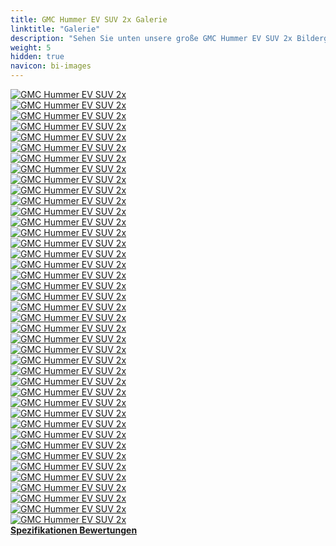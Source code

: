 ```yaml
---
title: GMC Hummer EV SUV 2x Galerie
linktitle: "Galerie"
description: "Sehen Sie unten unsere große GMC Hummer EV SUV 2x Bildergalerie. Klicken Sie auf die Bilder für hochauflösende Versionen."
weight: 5
hidden: true
navicon: bi-images
---
```

<!-- markdownlint-disable MD033 -->
<div class="row" id ="my-gallery">
	<div class="pswp-grid-item col-6 col-md-4">
		<a href="https://media.evkx.net/multimedia/models/gmc/hummer_ev/hummer_ev_suv_2x/camera_1.jpg"
data-pswp-src="https://media.evkx.net/multimedia/models/gmc/hummer_ev/hummer_ev_suv_2x/camera_1.jpg"
data-pswp-width="3000"
data-pswp-height="2000" 
target="_blank">
			<img src="https://media.evkx.net/multimedia/models/gmc/hummer_ev/hummer_ev_suv_2x/camera_1_xst.jpg" alt="GMC Hummer EV SUV 2x" class="img-fluid " />
		</a>
	</div>
	<div class="pswp-grid-item col-6 col-md-4">
		<a href="https://media.evkx.net/multimedia/models/gmc/hummer_ev/hummer_ev_suv_2x/chargeport_1.jpg"
data-pswp-src="https://media.evkx.net/multimedia/models/gmc/hummer_ev/hummer_ev_suv_2x/chargeport_1.jpg"
data-pswp-width="3000"
data-pswp-height="2000" 
target="_blank">
			<img src="https://media.evkx.net/multimedia/models/gmc/hummer_ev/hummer_ev_suv_2x/chargeport_1_xst.jpg" alt="GMC Hummer EV SUV 2x" class="img-fluid " />
		</a>
	</div>
	<div class="pswp-grid-item col-6 col-md-4">
		<a href="https://media.evkx.net/multimedia/models/gmc/hummer_ev/hummer_ev_suv_2x/details_1.jpg"
data-pswp-src="https://media.evkx.net/multimedia/models/gmc/hummer_ev/hummer_ev_suv_2x/details_1.jpg"
data-pswp-width="3000"
data-pswp-height="2000" 
target="_blank">
			<img src="https://media.evkx.net/multimedia/models/gmc/hummer_ev/hummer_ev_suv_2x/details_1_xst.jpg" alt="GMC Hummer EV SUV 2x" class="img-fluid " />
		</a>
	</div>
	<div class="pswp-grid-item col-6 col-md-4">
		<a href="https://media.evkx.net/multimedia/models/gmc/hummer_ev/hummer_ev_suv_2x/details_2.jpg"
data-pswp-src="https://media.evkx.net/multimedia/models/gmc/hummer_ev/hummer_ev_suv_2x/details_2.jpg"
data-pswp-width="3000"
data-pswp-height="2000" 
target="_blank">
			<img src="https://media.evkx.net/multimedia/models/gmc/hummer_ev/hummer_ev_suv_2x/details_2_xst.jpg" alt="GMC Hummer EV SUV 2x" class="img-fluid " />
		</a>
	</div>
	<div class="pswp-grid-item col-6 col-md-4">
		<a href="https://media.evkx.net/multimedia/models/gmc/hummer_ev/hummer_ev_suv_2x/details_3.jpg"
data-pswp-src="https://media.evkx.net/multimedia/models/gmc/hummer_ev/hummer_ev_suv_2x/details_3.jpg"
data-pswp-width="3000"
data-pswp-height="2000" 
target="_blank">
			<img src="https://media.evkx.net/multimedia/models/gmc/hummer_ev/hummer_ev_suv_2x/details_3_xst.jpg" alt="GMC Hummer EV SUV 2x" class="img-fluid " />
		</a>
	</div>
	<div class="pswp-grid-item col-6 col-md-4">
		<a href="https://media.evkx.net/multimedia/models/gmc/hummer_ev/hummer_ev_suv_2x/details_4.jpg"
data-pswp-src="https://media.evkx.net/multimedia/models/gmc/hummer_ev/hummer_ev_suv_2x/details_4.jpg"
data-pswp-width="3000"
data-pswp-height="2000" 
target="_blank">
			<img src="https://media.evkx.net/multimedia/models/gmc/hummer_ev/hummer_ev_suv_2x/details_4_xst.jpg" alt="GMC Hummer EV SUV 2x" class="img-fluid " />
		</a>
	</div>
	<div class="pswp-grid-item col-6 col-md-4">
		<a href="https://media.evkx.net/multimedia/models/gmc/hummer_ev/hummer_ev_suv_2x/drivemodes_1.jpg"
data-pswp-src="https://media.evkx.net/multimedia/models/gmc/hummer_ev/hummer_ev_suv_2x/drivemodes_1.jpg"
data-pswp-width="3000"
data-pswp-height="1200" 
target="_blank">
			<img src="https://media.evkx.net/multimedia/models/gmc/hummer_ev/hummer_ev_suv_2x/drivemodes_1_xst.jpg" alt="GMC Hummer EV SUV 2x" class="img-fluid " />
		</a>
	</div>
	<div class="pswp-grid-item col-6 col-md-4">
		<a href="https://media.evkx.net/multimedia/models/gmc/hummer_ev/hummer_ev_suv_2x/drivemodes_2.jpg"
data-pswp-src="https://media.evkx.net/multimedia/models/gmc/hummer_ev/hummer_ev_suv_2x/drivemodes_2.jpg"
data-pswp-width="3000"
data-pswp-height="1200" 
target="_blank">
			<img src="https://media.evkx.net/multimedia/models/gmc/hummer_ev/hummer_ev_suv_2x/drivemodes_2_xst.jpg" alt="GMC Hummer EV SUV 2x" class="img-fluid " />
		</a>
	</div>
	<div class="pswp-grid-item col-6 col-md-4">
		<a href="https://media.evkx.net/multimedia/models/gmc/hummer_ev/hummer_ev_suv_2x/dynamic_1.jpg"
data-pswp-src="https://media.evkx.net/multimedia/models/gmc/hummer_ev/hummer_ev_suv_2x/dynamic_1.jpg"
data-pswp-width="3000"
data-pswp-height="1887" 
target="_blank">
			<img src="https://media.evkx.net/multimedia/models/gmc/hummer_ev/hummer_ev_suv_2x/dynamic_1_xst.jpg" alt="GMC Hummer EV SUV 2x" class="img-fluid " />
		</a>
	</div>
	<div class="pswp-grid-item col-6 col-md-4">
		<a href="https://media.evkx.net/multimedia/models/gmc/hummer_ev/hummer_ev_suv_2x/dynamic_2.jpg"
data-pswp-src="https://media.evkx.net/multimedia/models/gmc/hummer_ev/hummer_ev_suv_2x/dynamic_2.jpg"
data-pswp-width="3000"
data-pswp-height="1740" 
target="_blank">
			<img src="https://media.evkx.net/multimedia/models/gmc/hummer_ev/hummer_ev_suv_2x/dynamic_2_xst.jpg" alt="GMC Hummer EV SUV 2x" class="img-fluid " />
		</a>
	</div>
	<div class="pswp-grid-item col-6 col-md-4">
		<a href="https://media.evkx.net/multimedia/models/gmc/hummer_ev/hummer_ev_suv_2x/dynamic_3.jpg"
data-pswp-src="https://media.evkx.net/multimedia/models/gmc/hummer_ev/hummer_ev_suv_2x/dynamic_3.jpg"
data-pswp-width="3000"
data-pswp-height="1939" 
target="_blank">
			<img src="https://media.evkx.net/multimedia/models/gmc/hummer_ev/hummer_ev_suv_2x/dynamic_3_xst.jpg" alt="GMC Hummer EV SUV 2x" class="img-fluid " />
		</a>
	</div>
	<div class="pswp-grid-item col-6 col-md-4">
		<a href="https://media.evkx.net/multimedia/models/gmc/hummer_ev/hummer_ev_suv_2x/dynamic_4.jpg"
data-pswp-src="https://media.evkx.net/multimedia/models/gmc/hummer_ev/hummer_ev_suv_2x/dynamic_4.jpg"
data-pswp-width="3000"
data-pswp-height="1951" 
target="_blank">
			<img src="https://media.evkx.net/multimedia/models/gmc/hummer_ev/hummer_ev_suv_2x/dynamic_4_xst.jpg" alt="GMC Hummer EV SUV 2x" class="img-fluid " />
		</a>
	</div>
	<div class="pswp-grid-item col-6 col-md-4">
		<a href="https://media.evkx.net/multimedia/models/gmc/hummer_ev/hummer_ev_suv_2x/dynamic_5.jpg"
data-pswp-src="https://media.evkx.net/multimedia/models/gmc/hummer_ev/hummer_ev_suv_2x/dynamic_5.jpg"
data-pswp-width="3000"
data-pswp-height="2000" 
target="_blank">
			<img src="https://media.evkx.net/multimedia/models/gmc/hummer_ev/hummer_ev_suv_2x/dynamic_5_xst.jpg" alt="GMC Hummer EV SUV 2x" class="img-fluid " />
		</a>
	</div>
	<div class="pswp-grid-item col-6 col-md-4">
		<a href="https://media.evkx.net/multimedia/models/gmc/hummer_ev/hummer_ev_suv_2x/exterior_1.jpg"
data-pswp-src="https://media.evkx.net/multimedia/models/gmc/hummer_ev/hummer_ev_suv_2x/exterior_1.jpg"
data-pswp-width="3000"
data-pswp-height="2000" 
target="_blank">
			<img src="https://media.evkx.net/multimedia/models/gmc/hummer_ev/hummer_ev_suv_2x/exterior_1_xst.jpg" alt="GMC Hummer EV SUV 2x" class="img-fluid " />
		</a>
	</div>
	<div class="pswp-grid-item col-6 col-md-4">
		<a href="https://media.evkx.net/multimedia/models/gmc/hummer_ev/hummer_ev_suv_2x/exterior_10.jpg"
data-pswp-src="https://media.evkx.net/multimedia/models/gmc/hummer_ev/hummer_ev_suv_2x/exterior_10.jpg"
data-pswp-width="3000"
data-pswp-height="2000" 
target="_blank">
			<img src="https://media.evkx.net/multimedia/models/gmc/hummer_ev/hummer_ev_suv_2x/exterior_10_xst.jpg" alt="GMC Hummer EV SUV 2x" class="img-fluid " />
		</a>
	</div>
	<div class="pswp-grid-item col-6 col-md-4">
		<a href="https://media.evkx.net/multimedia/models/gmc/hummer_ev/hummer_ev_suv_2x/exterior_2.jpg"
data-pswp-src="https://media.evkx.net/multimedia/models/gmc/hummer_ev/hummer_ev_suv_2x/exterior_2.jpg"
data-pswp-width="3000"
data-pswp-height="2000" 
target="_blank">
			<img src="https://media.evkx.net/multimedia/models/gmc/hummer_ev/hummer_ev_suv_2x/exterior_2_xst.jpg" alt="GMC Hummer EV SUV 2x" class="img-fluid " />
		</a>
	</div>
	<div class="pswp-grid-item col-6 col-md-4">
		<a href="https://media.evkx.net/multimedia/models/gmc/hummer_ev/hummer_ev_suv_2x/exterior_3.jpg"
data-pswp-src="https://media.evkx.net/multimedia/models/gmc/hummer_ev/hummer_ev_suv_2x/exterior_3.jpg"
data-pswp-width="3000"
data-pswp-height="1999" 
target="_blank">
			<img src="https://media.evkx.net/multimedia/models/gmc/hummer_ev/hummer_ev_suv_2x/exterior_3_xst.jpg" alt="GMC Hummer EV SUV 2x" class="img-fluid " />
		</a>
	</div>
	<div class="pswp-grid-item col-6 col-md-4">
		<a href="https://media.evkx.net/multimedia/models/gmc/hummer_ev/hummer_ev_suv_2x/exterior_4.jpg"
data-pswp-src="https://media.evkx.net/multimedia/models/gmc/hummer_ev/hummer_ev_suv_2x/exterior_4.jpg"
data-pswp-width="3000"
data-pswp-height="2000" 
target="_blank">
			<img src="https://media.evkx.net/multimedia/models/gmc/hummer_ev/hummer_ev_suv_2x/exterior_4_xst.jpg" alt="GMC Hummer EV SUV 2x" class="img-fluid " />
		</a>
	</div>
	<div class="pswp-grid-item col-6 col-md-4">
		<a href="https://media.evkx.net/multimedia/models/gmc/hummer_ev/hummer_ev_suv_2x/exterior_5.jpg"
data-pswp-src="https://media.evkx.net/multimedia/models/gmc/hummer_ev/hummer_ev_suv_2x/exterior_5.jpg"
data-pswp-width="3000"
data-pswp-height="2000" 
target="_blank">
			<img src="https://media.evkx.net/multimedia/models/gmc/hummer_ev/hummer_ev_suv_2x/exterior_5_xst.jpg" alt="GMC Hummer EV SUV 2x" class="img-fluid " />
		</a>
	</div>
	<div class="pswp-grid-item col-6 col-md-4">
		<a href="https://media.evkx.net/multimedia/models/gmc/hummer_ev/hummer_ev_suv_2x/exterior_6.jpg"
data-pswp-src="https://media.evkx.net/multimedia/models/gmc/hummer_ev/hummer_ev_suv_2x/exterior_6.jpg"
data-pswp-width="3000"
data-pswp-height="1580" 
target="_blank">
			<img src="https://media.evkx.net/multimedia/models/gmc/hummer_ev/hummer_ev_suv_2x/exterior_6_xst.jpg" alt="GMC Hummer EV SUV 2x" class="img-fluid " />
		</a>
	</div>
	<div class="pswp-grid-item col-6 col-md-4">
		<a href="https://media.evkx.net/multimedia/models/gmc/hummer_ev/hummer_ev_suv_2x/exterior_7.jpg"
data-pswp-src="https://media.evkx.net/multimedia/models/gmc/hummer_ev/hummer_ev_suv_2x/exterior_7.jpg"
data-pswp-width="3000"
data-pswp-height="2000" 
target="_blank">
			<img src="https://media.evkx.net/multimedia/models/gmc/hummer_ev/hummer_ev_suv_2x/exterior_7_xst.jpg" alt="GMC Hummer EV SUV 2x" class="img-fluid " />
		</a>
	</div>
	<div class="pswp-grid-item col-6 col-md-4">
		<a href="https://media.evkx.net/multimedia/models/gmc/hummer_ev/hummer_ev_suv_2x/exterior_8.jpg"
data-pswp-src="https://media.evkx.net/multimedia/models/gmc/hummer_ev/hummer_ev_suv_2x/exterior_8.jpg"
data-pswp-width="3000"
data-pswp-height="1977" 
target="_blank">
			<img src="https://media.evkx.net/multimedia/models/gmc/hummer_ev/hummer_ev_suv_2x/exterior_8_xst.jpg" alt="GMC Hummer EV SUV 2x" class="img-fluid " />
		</a>
	</div>
	<div class="pswp-grid-item col-6 col-md-4">
		<a href="https://media.evkx.net/multimedia/models/gmc/hummer_ev/hummer_ev_suv_2x/exterior_9.jpg"
data-pswp-src="https://media.evkx.net/multimedia/models/gmc/hummer_ev/hummer_ev_suv_2x/exterior_9.jpg"
data-pswp-width="3000"
data-pswp-height="2000" 
target="_blank">
			<img src="https://media.evkx.net/multimedia/models/gmc/hummer_ev/hummer_ev_suv_2x/exterior_9_xst.jpg" alt="GMC Hummer EV SUV 2x" class="img-fluid " />
		</a>
	</div>
	<div class="pswp-grid-item col-6 col-md-4">
		<a href="https://media.evkx.net/multimedia/models/gmc/hummer_ev/hummer_ev_suv_2x/frontseats_1.jpg"
data-pswp-src="https://media.evkx.net/multimedia/models/gmc/hummer_ev/hummer_ev_suv_2x/frontseats_1.jpg"
data-pswp-width="3000"
data-pswp-height="2000" 
target="_blank">
			<img src="https://media.evkx.net/multimedia/models/gmc/hummer_ev/hummer_ev_suv_2x/frontseats_1_xst.jpg" alt="GMC Hummer EV SUV 2x" class="img-fluid " />
		</a>
	</div>
	<div class="pswp-grid-item col-6 col-md-4">
		<a href="https://media.evkx.net/multimedia/models/gmc/hummer_ev/hummer_ev_suv_2x/frunk_1.jpg"
data-pswp-src="https://media.evkx.net/multimedia/models/gmc/hummer_ev/hummer_ev_suv_2x/frunk_1.jpg"
data-pswp-width="3000"
data-pswp-height="2000" 
target="_blank">
			<img src="https://media.evkx.net/multimedia/models/gmc/hummer_ev/hummer_ev_suv_2x/frunk_1_xst.jpg" alt="GMC Hummer EV SUV 2x" class="img-fluid " />
		</a>
	</div>
	<div class="pswp-grid-item col-6 col-md-4">
		<a href="https://media.evkx.net/multimedia/models/gmc/hummer_ev/hummer_ev_suv_2x/headlights_1.jpg"
data-pswp-src="https://media.evkx.net/multimedia/models/gmc/hummer_ev/hummer_ev_suv_2x/headlights_1.jpg"
data-pswp-width="3000"
data-pswp-height="2000" 
target="_blank">
			<img src="https://media.evkx.net/multimedia/models/gmc/hummer_ev/hummer_ev_suv_2x/headlights_1_xst.jpg" alt="GMC Hummer EV SUV 2x" class="img-fluid " />
		</a>
	</div>
	<div class="pswp-grid-item col-6 col-md-4">
		<a href="https://media.evkx.net/multimedia/models/gmc/hummer_ev/hummer_ev_suv_2x/hmi_1.jpg"
data-pswp-src="https://media.evkx.net/multimedia/models/gmc/hummer_ev/hummer_ev_suv_2x/hmi_1.jpg"
data-pswp-width="3000"
data-pswp-height="2000" 
target="_blank">
			<img src="https://media.evkx.net/multimedia/models/gmc/hummer_ev/hummer_ev_suv_2x/hmi_1_xst.jpg" alt="GMC Hummer EV SUV 2x" class="img-fluid " />
		</a>
	</div>
	<div class="pswp-grid-item col-6 col-md-4">
		<a href="https://media.evkx.net/multimedia/models/gmc/hummer_ev/hummer_ev_suv_2x/interior_1.jpg"
data-pswp-src="https://media.evkx.net/multimedia/models/gmc/hummer_ev/hummer_ev_suv_2x/interior_1.jpg"
data-pswp-width="3000"
data-pswp-height="1794" 
target="_blank">
			<img src="https://media.evkx.net/multimedia/models/gmc/hummer_ev/hummer_ev_suv_2x/interior_1_xst.jpg" alt="GMC Hummer EV SUV 2x" class="img-fluid " />
		</a>
	</div>
	<div class="pswp-grid-item col-6 col-md-4">
		<a href="https://media.evkx.net/multimedia/models/gmc/hummer_ev/hummer_ev_suv_2x/interior_2.jpg"
data-pswp-src="https://media.evkx.net/multimedia/models/gmc/hummer_ev/hummer_ev_suv_2x/interior_2.jpg"
data-pswp-width="3000"
data-pswp-height="1664" 
target="_blank">
			<img src="https://media.evkx.net/multimedia/models/gmc/hummer_ev/hummer_ev_suv_2x/interior_2_xst.jpg" alt="GMC Hummer EV SUV 2x" class="img-fluid " />
		</a>
	</div>
	<div class="pswp-grid-item col-6 col-md-4">
		<a href="https://media.evkx.net/multimedia/models/gmc/hummer_ev/hummer_ev_suv_2x/interior_3.jpg"
data-pswp-src="https://media.evkx.net/multimedia/models/gmc/hummer_ev/hummer_ev_suv_2x/interior_3.jpg"
data-pswp-width="3000"
data-pswp-height="1991" 
target="_blank">
			<img src="https://media.evkx.net/multimedia/models/gmc/hummer_ev/hummer_ev_suv_2x/interior_3_xst.jpg" alt="GMC Hummer EV SUV 2x" class="img-fluid " />
		</a>
	</div>
	<div class="pswp-grid-item col-6 col-md-4">
		<a href="https://media.evkx.net/multimedia/models/gmc/hummer_ev/hummer_ev_suv_2x/interior_4.jpg"
data-pswp-src="https://media.evkx.net/multimedia/models/gmc/hummer_ev/hummer_ev_suv_2x/interior_4.jpg"
data-pswp-width="3000"
data-pswp-height="2000" 
target="_blank">
			<img src="https://media.evkx.net/multimedia/models/gmc/hummer_ev/hummer_ev_suv_2x/interior_4_xst.jpg" alt="GMC Hummer EV SUV 2x" class="img-fluid " />
		</a>
	</div>
	<div class="pswp-grid-item col-6 col-md-4">
		<a href="https://media.evkx.net/multimedia/models/gmc/hummer_ev/hummer_ev_suv_2x/main_1.jpg"
data-pswp-src="https://media.evkx.net/multimedia/models/gmc/hummer_ev/hummer_ev_suv_2x/main_1.jpg"
data-pswp-width="3000"
data-pswp-height="2000" 
target="_blank">
			<img src="https://media.evkx.net/multimedia/models/gmc/hummer_ev/hummer_ev_suv_2x/main_1_xst.jpg" alt="GMC Hummer EV SUV 2x" class="img-fluid " />
		</a>
	</div>
	<div class="pswp-grid-item col-6 col-md-4">
		<a href="https://media.evkx.net/multimedia/models/gmc/hummer_ev/hummer_ev_suv_2x/roof_1.jpg"
data-pswp-src="https://media.evkx.net/multimedia/models/gmc/hummer_ev/hummer_ev_suv_2x/roof_1.jpg"
data-pswp-width="3000"
data-pswp-height="2000" 
target="_blank">
			<img src="https://media.evkx.net/multimedia/models/gmc/hummer_ev/hummer_ev_suv_2x/roof_1_xst.jpg" alt="GMC Hummer EV SUV 2x" class="img-fluid " />
		</a>
	</div>
	<div class="pswp-grid-item col-6 col-md-4">
		<a href="https://media.evkx.net/multimedia/models/gmc/hummer_ev/hummer_ev_suv_2x/screens_1.jpg"
data-pswp-src="https://media.evkx.net/multimedia/models/gmc/hummer_ev/hummer_ev_suv_2x/screens_1.jpg"
data-pswp-width="3000"
data-pswp-height="1644" 
target="_blank">
			<img src="https://media.evkx.net/multimedia/models/gmc/hummer_ev/hummer_ev_suv_2x/screens_1_xst.jpg" alt="GMC Hummer EV SUV 2x" class="img-fluid " />
		</a>
	</div>
	<div class="pswp-grid-item col-6 col-md-4">
		<a href="https://media.evkx.net/multimedia/models/gmc/hummer_ev/hummer_ev_suv_2x/screens_2.jpg"
data-pswp-src="https://media.evkx.net/multimedia/models/gmc/hummer_ev/hummer_ev_suv_2x/screens_2.jpg"
data-pswp-width="3000"
data-pswp-height="2000" 
target="_blank">
			<img src="https://media.evkx.net/multimedia/models/gmc/hummer_ev/hummer_ev_suv_2x/screens_2_xst.jpg" alt="GMC Hummer EV SUV 2x" class="img-fluid " />
		</a>
	</div>
	<div class="pswp-grid-item col-6 col-md-4">
		<a href="https://media.evkx.net/multimedia/models/gmc/hummer_ev/hummer_ev_suv_2x/screens_3.jpg"
data-pswp-src="https://media.evkx.net/multimedia/models/gmc/hummer_ev/hummer_ev_suv_2x/screens_3.jpg"
data-pswp-width="3000"
data-pswp-height="2000" 
target="_blank">
			<img src="https://media.evkx.net/multimedia/models/gmc/hummer_ev/hummer_ev_suv_2x/screens_3_xst.jpg" alt="GMC Hummer EV SUV 2x" class="img-fluid " />
		</a>
	</div>
	<div class="pswp-grid-item col-6 col-md-4">
		<a href="https://media.evkx.net/multimedia/models/gmc/hummer_ev/hummer_ev_suv_2x/screens_4.jpg"
data-pswp-src="https://media.evkx.net/multimedia/models/gmc/hummer_ev/hummer_ev_suv_2x/screens_4.jpg"
data-pswp-width="3000"
data-pswp-height="1200" 
target="_blank">
			<img src="https://media.evkx.net/multimedia/models/gmc/hummer_ev/hummer_ev_suv_2x/screens_4_xst.jpg" alt="GMC Hummer EV SUV 2x" class="img-fluid " />
		</a>
	</div>
	<div class="pswp-grid-item col-6 col-md-4">
		<a href="https://media.evkx.net/multimedia/models/gmc/hummer_ev/hummer_ev_suv_2x/trunk_1.jpg"
data-pswp-src="https://media.evkx.net/multimedia/models/gmc/hummer_ev/hummer_ev_suv_2x/trunk_1.jpg"
data-pswp-width="3000"
data-pswp-height="1999" 
target="_blank">
			<img src="https://media.evkx.net/multimedia/models/gmc/hummer_ev/hummer_ev_suv_2x/trunk_1_xst.jpg" alt="GMC Hummer EV SUV 2x" class="img-fluid " />
		</a>
	</div>
	<div class="pswp-grid-item col-6 col-md-4">
		<a href="https://media.evkx.net/multimedia/models/gmc/hummer_ev/hummer_ev_suv_2x/trunk_2.jpg"
data-pswp-src="https://media.evkx.net/multimedia/models/gmc/hummer_ev/hummer_ev_suv_2x/trunk_2.jpg"
data-pswp-width="3000"
data-pswp-height="2000" 
target="_blank">
			<img src="https://media.evkx.net/multimedia/models/gmc/hummer_ev/hummer_ev_suv_2x/trunk_2_xst.jpg" alt="GMC Hummer EV SUV 2x" class="img-fluid " />
		</a>
	</div>
	<div class="pswp-grid-item col-6 col-md-4">
		<a href="https://media.evkx.net/multimedia/models/gmc/hummer_ev/hummer_ev_suv_2x/trunk_3.jpg"
data-pswp-src="https://media.evkx.net/multimedia/models/gmc/hummer_ev/hummer_ev_suv_2x/trunk_3.jpg"
data-pswp-width="3000"
data-pswp-height="2000" 
target="_blank">
			<img src="https://media.evkx.net/multimedia/models/gmc/hummer_ev/hummer_ev_suv_2x/trunk_3_xst.jpg" alt="GMC Hummer EV SUV 2x" class="img-fluid " />
		</a>
	</div>
	<div class="pswp-grid-item col-6 col-md-4">
		<a href="https://media.evkx.net/multimedia/models/gmc/hummer_ev/hummer_ev_suv_2x/wheels_1.jpg"
data-pswp-src="https://media.evkx.net/multimedia/models/gmc/hummer_ev/hummer_ev_suv_2x/wheels_1.jpg"
data-pswp-width="3000"
data-pswp-height="1999" 
target="_blank">
			<img src="https://media.evkx.net/multimedia/models/gmc/hummer_ev/hummer_ev_suv_2x/wheels_1_xst.jpg" alt="GMC Hummer EV SUV 2x" class="img-fluid " />
		</a>
	</div>
</div>
<script type="module">
  import PhotoSwipeLightbox from '/js/photoswipe-lightbox.esm.js';
    const lightbox = new PhotoSwipeLightbox({
       gallery: '#my-gallery',
        children: 'a',
        pswpModule: () => import('/js/photoswipe.esm.js')
    });
lightbox.init();
</script>
<div class="mt-3 mb-3">
<a href="../specifications/" class="text-decoration-none text-black">
<strong><i class="bi-arrow-left"></i> Spezifikationen </strong>
</a>
<a href="../reviews/" class="text-decoration-none text-black float-end">
<strong>Bewertungen <i class="bi-arrow-right"></i></strong>
</a>
</div>
